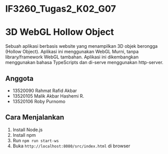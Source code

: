 # IF3260_Tugas2_K02_G07
# 3D WebGL Hollow Object

Sebuah aplikasi berbasis website yang menampilkan 3D objek berongga (Hollow Object). Aplikasi ini menggunakan WebGL Murni, tanpa library/framework WebGL tambahan. Aplikasi ini dikembangkan menggunakan bahasa TypeScripts dan di-serve menggunakan http-server.

## Anggota

- 13520090 Rahmat Rafid Akbar
- 13520105 Malik Akbar Hashemi R.
- 13520106 Roby Purnomo

## Cara Menjalankan

1. Install Node.js
2. Install npm
3. Run `npm run start-ws`
5. Buka `http://localhost:8080/src/index.html` di browser
